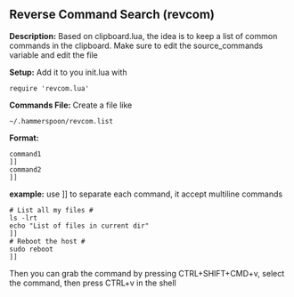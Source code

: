 ## Reverse Command Search (revcom)

__Description:__ 
Based on clipboard.lua, the idea is to keep a list of common commands in the clipboard. Make sure to edit the source_commands variable and edit the file

__Setup:__
Add it to you init.lua with 
```
require 'revcom.lua'
```
__Commands File:__
Create a file like
```
~/.hammerspoon/revcom.list
```
__Format:__
```
command1
]]
command2
]]
```
__example:__ use ]] to separate each command, it accept multiline commands
```
# List all my files #
ls -lrt
echo "List of files in current dir"
]]
# Reboot the host #
sudo reboot
]]
```
Then you can grab the command by pressing CTRL+SHIFT+CMD+v, select the command, then press CTRL+v in the shell
